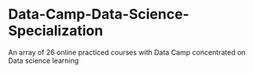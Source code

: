 # Data-Camp-Data-Science-Specialization
An array of 26 online practiced courses with Data Camp concentrated on Data science learning
